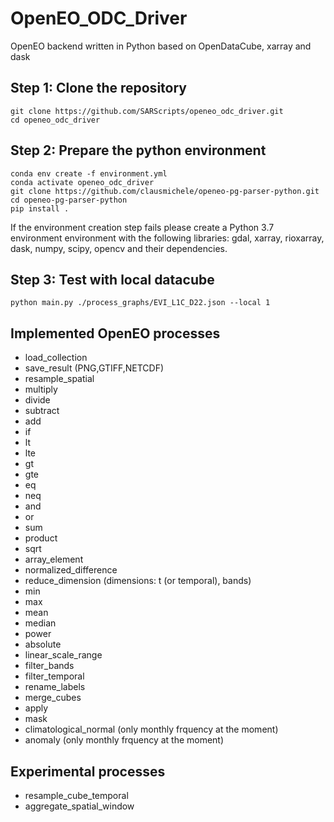 # OpenEO_ODC_Driver
OpenEO backend written in Python based on OpenDataCube, xarray and dask

## Step 1: Clone the repository
```
git clone https://github.com/SARScripts/openeo_odc_driver.git
cd openeo_odc_driver
```
## Step 2: Prepare the python environment
```
conda env create -f environment.yml
conda activate openeo_odc_driver
git clone https://github.com/clausmichele/openeo-pg-parser-python.git
cd openeo-pg-parser-python
pip install .
```
If the environment creation step fails please create a Python 3.7 environment environment with the following libraries:
gdal, xarray, rioxarray, dask, numpy, scipy, opencv and their dependencies.
## Step 3: Test with local datacube
```
python main.py ./process_graphs/EVI_L1C_D22.json --local 1
```

## Implemented OpenEO processes

- load_collection
- save_result (PNG,GTIFF,NETCDF)
- resample_spatial
- multiply
- divide
- subtract
- add
- if
- lt
- lte
- gt
- gte
- eq
- neq
- and
- or
- sum
- product
- sqrt
- array_element
- normalized_difference
- reduce_dimension (dimensions: t (or temporal), bands)
- min
- max
- mean
- median
- power
- absolute
- linear_scale_range
- filter_bands
- filter_temporal
- rename_labels
- merge_cubes
- apply
- mask
- climatological_normal (only monthly frquency at the moment)
- anomaly (only monthly frquency at the moment)

## Experimental processes
- resample_cube_temporal
- aggregate_spatial_window





